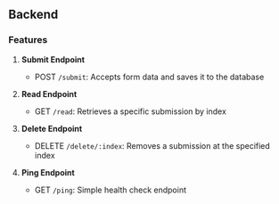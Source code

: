 ## Backend 

### Features

1. **Submit Endpoint**
   - POST `/submit`: Accepts form data and saves it to the database

2. **Read Endpoint**
   - GET `/read`: Retrieves a specific submission by index

3. **Delete Endpoint**
   - DELETE `/delete/:index`: Removes a submission at the specified index

4. **Ping Endpoint**
   - GET `/ping`: Simple health check endpoint
